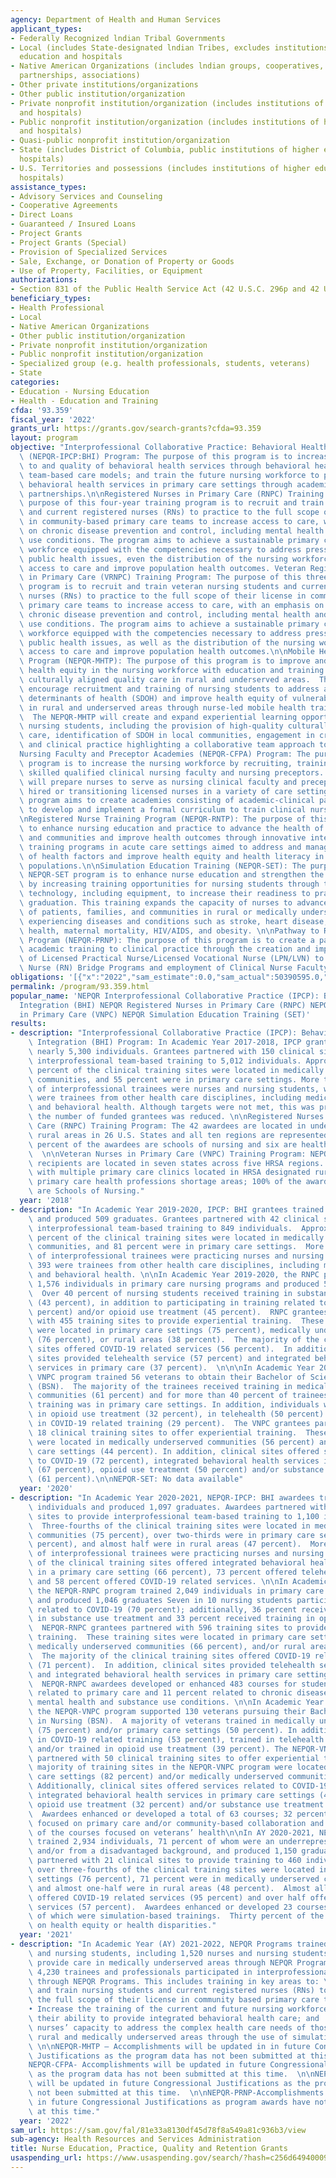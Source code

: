 ```yaml
---
agency: Department of Health and Human Services
applicant_types:
- Federally Recognized lndian Tribal Governments
- Local (includes State-designated lndian Tribes, excludes institutions of higher
  education and hospitals
- Native American Organizations (includes lndian groups, cooperatives, corporations,
  partnerships, associations)
- Other private institutions/organizations
- Other public institution/organization
- Private nonprofit institution/organization (includes institutions of higher education
  and hospitals)
- Public nonprofit institution/organization (includes institutions of higher education
  and hospitals)
- Quasi-public nonprofit institution/organization
- State (includes District of Columbia, public institutions of higher education and
  hospitals)
- U.S. Territories and possessions (includes institutions of higher education and
  hospitals)
assistance_types:
- Advisory Services and Counseling
- Cooperative Agreements
- Direct Loans
- Guaranteed / Insured Loans
- Project Grants
- Project Grants (Special)
- Provision of Specialized Services
- Sale, Exchange, or Donation of Property or Goods
- Use of Property, Facilities, or Equipment
authorizations:
- Section 831 of the Public Health Service Act (42 U.S.C. 296p and 42 U.S.C. 296p-1).
beneficiary_types:
- Health Professional
- Local
- Native American Organizations
- Other public institution/organization
- Private nonprofit institution/organization
- Public nonprofit institution/organization
- Specialized group (e.g. health professionals, students, veterans)
- State
categories:
- Education - Nursing Education
- Health - Education and Training
cfda: '93.359'
fiscal_year: '2022'
grants_url: https://grants.gov/search-grants?cfda=93.359
layout: program
objective: "Interprofessional Collaborative Practice: Behavioral Health Integration\
  \ (NEPQR-IPCP:BHI) Program: The purpose of this program is to increase the access\
  \ to and quality of behavioral health services through behavioral health integrated\
  \ team-based care models; and train the future nursing workforce to provide integrated\
  \ behavioral health services in primary care settings through academic-practice\
  \ partnerships.\n\nRegistered Nurses in Primary Care (RNPC) Training Program: The\
  \ purpose of this four-year training program is to recruit and train nursing students\
  \ and current registered nurses (RNs) to practice to the full scope of their license\
  \ in community-based primary care teams to increase access to care, with an emphasis\
  \ on chronic disease prevention and control, including mental health and substance\
  \ use conditions. The program aims to achieve a sustainable primary care nursing\
  \ workforce equipped with the competencies necessary to address pressing national\
  \ public health issues, even the distribution of the nursing workforce, improve\
  \ access to care and improve population health outcomes. Veteran Registered Nurses\
  \ in Primary Care (VRNPC) Training Program: The purpose of this three-year training\
  \ program is to recruit and train veteran nursing students and current registered\
  \ nurses (RNs) to practice to the full scope of their license in community-based\
  \ primary care teams to increase access to care, with an emphasis on veteran care,\
  \ chronic disease prevention and control, including mental health and substance\
  \ use conditions. The program aims to achieve a sustainable primary care nursing\
  \ workforce equipped with the competencies necessary to address pressing veteran\
  \ public health issues, as well as the distribution of the nursing workforce, improve\
  \ access to care and improve population health outcomes.\n\nMobile Health Training\
  \ Program (NEPQR-MHTP): The purpose of this program is to improve and strengthen\
  \ health equity in the nursing workforce with education and training to provide\
  \ culturally aligned quality care in rural and underserved areas.  The program will\
  \ encourage recruitment and training of nursing students to address and manage social\
  \ determinants of health (SDOH) and improve health equity of vulnerable populations\
  \ in rural and underserved areas through nurse-led mobile health training sites.\
  \  The NEPQR-MHTP will create and expand experiential learning opportunities for\
  \ nursing students, including the provision of high-quality culturally sensitive\
  \ care, identification of SDOH in local communities, engagement in critical thinking,\
  \ and clinical practice highlighting a collaborative team approach to care. \n\n\
  Nursing Faculty and Preceptor Academies (NEPQR-CFPA) Program: The purpose of this\
  \ program is to increase the nursing workforce by recruiting, training and producing\
  \ skilled qualified clinical nursing faculty and nursing preceptors. The program\
  \ will prepare nurses to serve as nursing clinical faculty and preceptors to newly\
  \ hired or transitioning licensed nurses in a variety of care settings.  The NPA\
  \ program aims to create academies consisting of academic-clinical partnerships\
  \ to develop and implement a formal curriculum to train clinical nursing preceptors.\n\
  \nRegistered Nurse Training Program (NEPQR-RNTP): The purpose of this program is\
  \ to enhance nursing education and practice to advance the health of patients, families,\
  \ and communities and improve health outcomes through innovative interprofessional\
  \ training programs in acute care settings aimed to address and manage social determinant\
  \ of health factors and improve health equity and health literacy in vulnerable\
  \ populations.\n\nSimulation Education Training (NEPQR-SET): The purpose of the\
  \ NEPQR-SET program is to enhance nurse education and strengthen the nursing workforce\
  \ by increasing training opportunities for nursing students through the use of simulation-based\
  \ technology, including equipment, to increase their readiness to practice upon\
  \ graduation. This training expands the capacity of nurses to advance the health\
  \ of patients, families, and communities in rural or medically underserved areas\
  \ experiencing diseases and conditions such as stroke, heart disease, behavioral\
  \ health, maternal mortality, HIV/AIDS, and obesity. \n\nPathway to Registered Nurse\
  \ Program (NEPQR-PRNP): The purpose of this program is to create a pathway from\
  \ academic training to clinical practice through the creation and implementation\
  \ of Licensed Practical Nurse/Licensed Vocational Nurse (LPN/LVN) to Registered\
  \ Nurse (RN) Bridge Programs and employment of Clinical Nurse Faculty."
obligations: '[{"x":"2022","sam_estimate":0.0,"sam_actual":50390595.0,"usa_spending_actual":50546647.21},{"x":"2023","sam_estimate":55717075.0,"sam_actual":0.0,"usa_spending_actual":54126462.4},{"x":"2024","sam_estimate":37930266.0,"sam_actual":0.0,"usa_spending_actual":58320980.49}]'
permalink: /program/93.359.html
popular_name: 'NEPQR Interprofessional Collaborative Practice (IPCP): Behavioral Health
  Integration (BHI) NEPQR Registered Nurses in Primary Care (RNPC) NEPQR Veteran Nurses
  in Primary Care (VNPC) NEPQR Simulation Education Training (SET)'
results:
- description: "Interprofessional Collaborative Practice (IPCP): Behavioral Health\
    \ Integration (BHI) Program: In Academic Year 2017-2018, IPCP grantees trained\
    \ nearly 5,300 individuals. Grantees partnered with 150 clinical sites to provide\
    \ interprofessional team-based training to 5,012 individuals. Approximately 61\
    \ percent of the clinical training sites were located in medically underserved\
    \ communities, and 55 percent were in primary care settings. More than 58 percent\
    \ of interprofessional trainees were nurses and nursing students, while 2,120\
    \ were trainees from other health care disciplines, including medical, dental,\
    \ and behavioral health. Although targets were not met, this was primarily because\
    \ the number of funded grantees was reduced. \n\nRegistered Nurses in Primary\
    \ Care (RNPC) Training Program: The 42 awardees are located in underserved and\
    \ rural areas in 26 U.S. States and all ten regions are represented. Eighty-six\
    \ percent of the awardees are schools of nursing and six are healthcare facilities.\
    \  \n\nVeteran Nurses in Primary Care (VNPC) Training Program: NEPQR-VNPC award\
    \ recipients are located in seven states across five HRSA regions. All are partnered\
    \ with multiple primary care clinics located in HRSA designated rural or geographic\
    \ primary care health professions shortage areas; 100% of the award recipients\
    \ are Schools of Nursing."
  year: '2018'
- description: "In Academic Year 2019-2020, IPCP: BHI grantees trained 868 individuals\
    \ and produced 509 graduates. Grantees partnered with 42 clinical sites to provide\
    \ interprofessional team-based training to 849 individuals.  Approximately 71\
    \ percent of the clinical training sites were located in medically underserved\
    \ communities, and 81 percent were in primary care settings.  More than 50 percent\
    \ of interprofessional trainees were practicing nurses and nursing students, while\
    \ 393 were trainees from other health care disciplines, including medical, dental,\
    \ and behavioral health. \n\nIn Academic Year 2019-2020, the RNPC program trained\
    \ 1,576 individuals in primary care nursing programs and produced 505 graduates.\
    \  Over 40 percent of nursing students received training in substance use treatment\
    \ (43 percent), in addition to participating in training related to COVID-19 (36\
    \ percent) and/or opioid use treatment (45 percent).  RNPC grantees partnered\
    \ with 455 training sites to provide experiential training.  These training sites\
    \ were located in primary care settings (75 percent), medically underserved communities\
    \ (76 percent), or rural areas (38 percent).  The majority of the clinical training\
    \ sites offered COVID-19 related services (56 percent).  In addition, clinical\
    \ sites provided telehealth service (57 percent) and integrated behavioral health\
    \ services in primary care (37 percent).  \n\n\nIn Academic Year 2019-2020, the\
    \ VNPC program trained 56 veterans to obtain their Bachelor of Science in Nursing\
    \ (BSN).  The majority of the trainees received training in medically underserved\
    \ communities (61 percent) and for more than 40 percent of trainees, their experiential\
    \ training was in primary care settings. In addition, individuals were trained\
    \ in opioid use treatment (32 percent), in telehealth (50 percent) and/or participated\
    \ in COVID-19 related training (29 percent).  The VNPC grantees partnered with\
    \ 18 clinical training sites to offer experiential training.  These training sites\
    \ were located in medically underserved communities (56 percent) and/or primary\
    \ care settings (44 percent). In addition, clinical sites offered services related\
    \ to COVID-19 (72 percent), integrated behavioral health services in primary care\
    \ (67 percent), opioid use treatment (50 percent) and/or substance use treatment\
    \ (61 percent).\n\nNEPQR-SET: No data available"
  year: '2020'
- description: "In Academic Year 2020-2021, NEPQR-IPCP: BHI awardees trained 1,895\
    \ individuals and produced 1,097 graduates. Awardees partnered with 73 clinical\
    \ sites to provide interprofessional team-based training to 1,100 individuals.\
    \  Three-fourths of the clinical training sites were located in medically underserved\
    \ communities (75 percent), over two-thirds were in primary care settings (67\
    \ percent), and almost half were in rural areas (47 percent).  More than 50 percent\
    \ of interprofessional trainees were practicing nurses and nursing Two-thirds\
    \ of the clinical training sites offered integrated behavioral health services\
    \ in a primary care setting (66 percent), 73 percent offered telehealth services,\
    \ and 58 percent offered COVID-19 related services. \n\nIn Academic Year 2020-2021,\
    \ the NEPQR-RNPC program trained 2,049 individuals in primary care nursing programs\
    \ and produced 1,046 graduates Seven in 10 nursing students participated in training\
    \ related to COVID-19 (70 percent); additionally, 36 percent received training\
    \ in substance use treatment and 33 percent received training in opioid use treatment.\
    \  NEPQR-RNPC grantees partnered with 596 training sites to provide experiential\
    \ training.  These training sites were located in primary care settings (74 percent),\
    \ medically underserved communities (66 percent), and/or rural areas (41 percent).\
    \  The majority of the clinical training sites offered COVID-19 related services\
    \ (71 percent).  In addition, clinical sites provided telehealth service (63 percent)\
    \ and integrated behavioral health services in primary care settings (39 percent).\
    \  NEPQR-RNPC awardees developed or enhanced 483 courses for students—31 percent\
    \ related to primary care and 11 percent related to chronic disease, including\
    \ mental health and substance use conditions. \n\nIn Academic Year 2020-2021,\
    \ the NEPQR-VNPC program supported 130 veterans pursuing their Bachelor of Science\
    \ in Nursing (BSN).  A majority of veterans trained in medically underserved communities\
    \ (75 percent) and/or primary care settings (50 percent). In addition, participated\
    \ in COVID-19 related training (53 percent), trained in telehealth (52 percent),\
    \ and/or trained in opioid use treatment (39 percent). The NEPQR-VNPC awardees\
    \ partnered with 50 clinical training sites to offer experiential training.  The\
    \ majority of training sites in the NEPQR-VNPC program were located in primary\
    \ care settings (82 percent) and/or medically underserved communities (66 percent).\
    \ Additionally, clinical sites offered services related to COVID-19 (82 percent),\
    \ integrated behavioral health services in primary care settings (40 percent),\
    \ opioid use treatment (32 percent) and/or substance use treatment (32 percent).\
    \  Awardees enhanced or developed a total of 63 courses; 32 percent of the courses\
    \ focused on primary care and/or community-based collaboration and 30 percent\
    \ of the courses focused on veterans’ health\n\nIn AY 2020-2021, NEPQR-SET awardees\
    \ trained 2,934 individuals, 71 percent of whom were an underrepresented minority\
    \ and/or from a disadvantaged background, and produced 1,150 graduates.  Awardees\
    \ partnered with 21 clinical sites to provide training to 460 individuals.  Just\
    \ over three-fourths of the clinical training sites were located in primary care\
    \ settings (76 percent), 71 percent were in medically underserved communities,\
    \ and almost one-half were in rural areas (48 percent).  Almost all of the sites\
    \ offered COVID-19 related services (95 percent) and over half offered telehealth\
    \ services (57 percent).  Awardees enhanced or developed 23 courses, 70 percent\
    \ of which were simulation-based trainings.  Thirty percent of the courses focused\
    \ on health equity or health disparities."
  year: '2021'
- description: "In Academic Year (AY) 2021-2022, NEPQR Programs trained 7,560 nurses\
    \ and nursing students, including 1,520 nurses and nursing students trained to\
    \ provide care in medically underserved areas through NEPQR Programs. In addition,\
    \ 4,230 trainees and professionals participated in interprofessional care teams\
    \ through NEPQR Programs. This includes training in key areas to: \n\n • Recruit\
    \ and train nursing students and current registered nurses (RNs) to practice to\
    \ the full scope of their license in community based primary care teams;  \n\n\
    • Increase the training of the current and future nursing workforce and strengthen\
    \ their ability to provide integrated behavioral health care; and  \n\n• Strengthen\
    \ nurses’ capacity to address the complex health care needs of those living in\
    \ rural and medically underserved areas through the use of simulation-based technology.\
    \ \n\nNEPQR-MHTP – Accomplishments will be updated in in future Congressional\
    \ Justifications as the program data has not been submitted at this time.  \n\n\
    NEPQR-CFPA- Accomplishments will be updated in future Congressional Justifications\
    \ as the program data has not been submitted at this time.  \n\nNEPQR-RNTP- Accomplishments\
    \ will be updated in future Congressional Justifications as the program data has\
    \ not been submitted at this time.  \n\nNEPQR-PRNP-Accomplishments will be updated\
    \ in future Congressional Justifications as program awards have not been made\
    \ at this time."
  year: '2022'
sam_url: https://sam.gov/fal/81e33a8130df45d78f8a549a81c936b3/view
sub-agency: Health Resources and Services Administration
title: Nurse Education, Practice, Quality and Retention Grants
usaspending_url: https://www.usaspending.gov/search/?hash=c256d649400098b4744c3b3a2a845ac2
---
```


